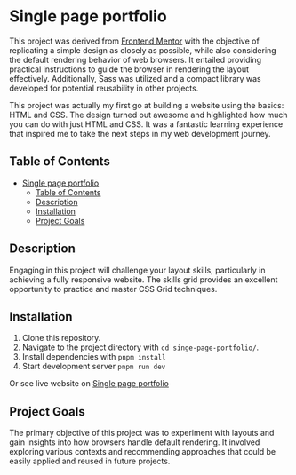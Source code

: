 # Single page portfolio

This project was derived from [Frontend Mentor](https://www.frontendmentor.io/) with the objective of replicating a simple design as closely as possible, while also considering the default rendering behavior of web browsers. It entailed providing practical instructions to guide the browser in rendering the layout effectively. Additionally, Sass was utilized and a compact library was developed for potential reusability in other projects.

This project was actually my first go at building a website using the basics: HTML and CSS. The design turned out awesome and highlighted how much you can do with just HTML and CSS. It was a fantastic learning experience that inspired me to take the next steps in my web development journey.

## Table of Contents

- [Single page portfolio](#single-page-portfolio)
  - [Table of Contents](#table-of-contents)
  - [Description](#description)
  - [Installation](#installation)
  - [Project Goals](#project-goals)

## Description

Engaging in this project will challenge your layout skills, particularly in achieving a fully responsive website. The skills grid provides an excellent opportunity to practice and master CSS Grid techniques.

## Installation

1. Clone this repository.
2. Navigate to the project directory with `cd singe-page-portfolio/`.
3. Install dependencies with `pnpm install`
4. Start development server `pnpm run dev`

Or see live website on [Single page portfolio](https://single-page-portfolio-fem.netlify.app/)

## Project Goals

The primary objective of this project was to experiment with layouts and gain insights into how browsers handle default rendering. It involved exploring various contexts and recommending approaches that could be easily applied and reused in future projects.
